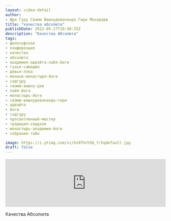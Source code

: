 ```yaml
---
layout: video-detail
author:
- Шри Гуру Свами Вишнудевананда Гири Махарадж
title: "качества абсолюта"
publishDate: 2012-05-17T10:48:35Z
description: "Качества Абсолюта"
tags: 
- философская
- конференция
- качества
- абсолюта
- академия-адвайта-лайя-йоги
- гухья-самаджа
- дивья-лока
- монахи-монастыря-йоги
- садгуру
- свами-вишну-дэв
- лайя-йога
- монастырь-йоги
- свами-вишнудевананда-гири
- адвайта
- йоги
- садгуру
- просветленный-мастер
- традиция-сиддхов
- монастырь-академии-йоги
- собрание-тайн

image: https://i.ytimg.com/vi/hx9TUrhS6_Y/hqdefault.jpg
draft: false
---
```


<iframe width="100%" src="https://www.youtube.com/embed/hx9TUrhS6_Y" frameborder="0" allowfullscreen=""></iframe> 

 Качества Абсолюта

  

 